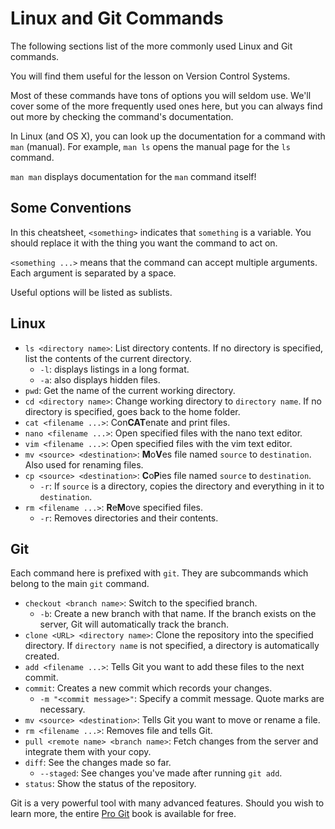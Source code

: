 # Linux and Git Commands

The following sections list of the more commonly used Linux and Git
commands.

You will find them useful for the lesson on Version Control Systems.

Most of these commands have tons of options you will seldom use.
We'll cover some of the more frequently used ones here, but you can always
find out more by checking the command's documentation.

In Linux (and OS X), you can look up the documentation for a command with
`man` (manual).
For example, `man ls` opens the manual page for the `ls` command.

`man man` displays documentation for the `man` command itself!

## Some Conventions

In this cheatsheet, `<something>` indicates that `something` is a variable.
You should replace it with the thing you want the command to act on.

`<something ...>` means that the command can accept multiple arguments.
Each argument is separated by a space.

Useful options will be listed as sublists.

## Linux

* `ls <directory name>`: List directory contents.
If no directory is specified, list the contents of the current directory.
  * `-l`: displays listings in a long format.
  * `-a`: also displays hidden files.
* `pwd`: Get the name of the current working directory.
* `cd <directory name>`: Change working directory to `directory name`.
If no directory is specified, goes back to the home folder.
* `cat <filename ...>`: Con**CAT**enate and print files.
* `nano <filename ...>`: Open specified files with the nano text editor.
* `vim <filename ...>`: Open specified files with the vim text editor.
* `mv <source> <destination>`: **M**o**V**es file named `source` to `destination`.
  Also used for renaming files.
* `cp <source> <destination>`: **C**o**P**ies file named `source` to `destination`.
  * `-r`: If `source` is a directory, copies the directory and everything in it
  to `destination`.
* `rm <filename ...>`: **R**e**M**ove specified files.
  * `-r`: Removes directories and their contents.


## Git

Each command here is prefixed with `git`. They are subcommands which belong
to the main `git` command.

* `checkout <branch name>`: Switch to the specified branch.
  * `-b`: Create a new branch with that name.
  If the branch exists on the server, Git will automatically track the branch.
* `clone <URL> <directory name>`: Clone the repository into the specified directory.
  If `directory name` is not specified, a directory is automatically created.
* `add <filename ...>`: Tells Git you want to add these files to the next commit.
* `commit`: Creates a new commit which records your changes.
  * `-m "<commit message>"`: Specify a commit message. Quote marks are necessary.
* `mv <source> <destination>`: Tells Git you want to move or rename a file.
* `rm <filename ...>`: Removes file and tells Git.
* `pull <remote name> <branch name>`: Fetch changes from the server and integrate
them with your copy.
* `diff`: See the changes made so far.
  * `--staged`: See changes you've made after running `git add`.
* `status`: Show the status of the repository.

Git is a very powerful tool with many advanced features.
Should you wish to learn more, the entire [Pro Git](https://git-scm.com/book/en/v2)
book is available for free.

